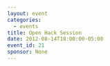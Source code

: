 ```yaml
---
layout: event
categories: 
  - events
title: Open Hack Session
date: 2012-08-14T18:00:00-05:00
event_id: 21
sponsor: None
---
```



